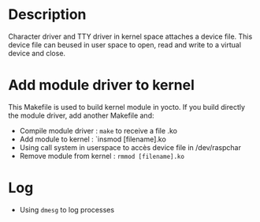 # Description
Character driver and TTY driver in kernel space attaches a device file. This device file can beused in user space to open, read and write to a virtual device and close.

# Add module driver to kernel
This Makefile is used to build kernel module in yocto. If you build directly the module driver, add another Makefile and: 
- Compile module driver : `make` to receive a file .ko
- Add module to kernel : `insmod [filename].ko
- Using call system in userspace to accès device file in /dev/raspchar
- Remove module from kernel : `rmmod [filename].ko`

# Log
- Using `dmesg` to log processes 

